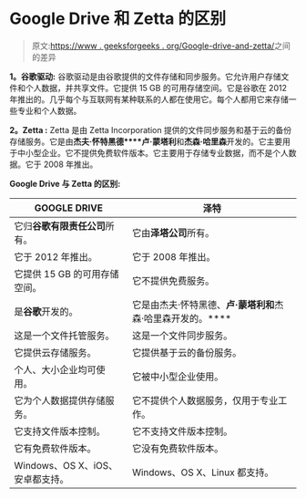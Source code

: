 # Google Drive 和 Zetta 的区别

> 原文:[https://www . geeksforgeeks . org/Google-drive-and-zetta/](https://www.geeksforgeeks.org/difference-between-google-drive-and-zetta/)之间的差异

**1。谷歌驱动:**
谷歌驱动是由谷歌提供的文件存储和同步服务。它允许用户存储文件和个人数据，并共享文件。它提供 15 GB 的可用存储空间。它是谷歌在 2012 年推出的。几乎每个与互联网有某种联系的人都在使用它。每个人都用它来存储一些专业和个人数据。

**2。Zetta :**
Zetta 是由 Zetta Incorporation 提供的文件同步服务和基于云的备份存储服务。它是由**杰夫·怀特黑德****卢·蒙塔利**和**杰森·哈里森**开发的。它主要用于中小型企业。它不提供免费软件版本。它主要用于存储专业数据，而不是个人数据。它于 2008 年推出。

**Google Drive 与 Zetta 的区别:**

<center>

| GOOGLE DRIVE | 泽特 |
| --- | --- |
| 它归**谷歌有限责任公司**所有。 | 它由**泽塔公司**所有。 |
| 它于 2012 年推出。 | 它于 2008 年推出。 |
| 它提供 15 GB 的可用存储空间。 | 它不提供免费服务。 |
| 是**谷歌**开发的。 | 它是由杰夫·怀特黑德、**卢·蒙塔利和**杰森·哈里森开发的。**** |
| 这是一个文件托管服务。 | 这是一个文件同步服务。 |
| 它提供云存储服务。 | 它提供基于云的备份服务。 |
| 个人、大小企业均可使用。 | 它被中小型企业使用。 |
| 它为个人数据提供存储服务。 | 它不提供个人数据服务，仅用于专业工作。 |
| 它支持文件版本控制。 | 它不支持文件版本控制。 |
| 它有免费软件版本。 | 它没有免费软件版本。 |
| Windows、OS X、iOS、安卓都支持。 | Windows、OS X、Linux 都支持。 |

</center>